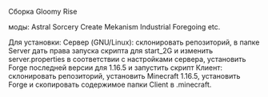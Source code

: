 Сборка Gloomy Rise

моды:
Astral Sorcery
Create
Mekanism
Industrial Foregoing
etc.

Для установки:
Сервер (GNU/Linux): склонировать репозиторий, в папке Server дать права запуска скрипта для start_2G и изменить server.properties в соответствии с настройками сервера, установить Forge последней версии для 1.16.5 и запустить скрипт
Клиент: склонировать репозиторий, установить Minecraft 1.16.5, установить Forge и скопировать содержимое папки Client в .minecraft.

